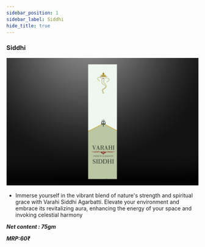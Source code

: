 ```yaml
---
sidebar_position: 1
sidebar_label: Siddhi
hide_title: true
---
```

### Siddhi
![alt-text](/img/siddhi.svg)

- Immerse yourself in the vibrant blend of nature's strength and spiritual grace with Varahi Siddhi Agarbatti. Elevate your environment and embrace its revitalizing aura, enhancing the energy of your space and invoking celestial harmony

**_Net content : 75gm_**

**_MRP:60₹_**
